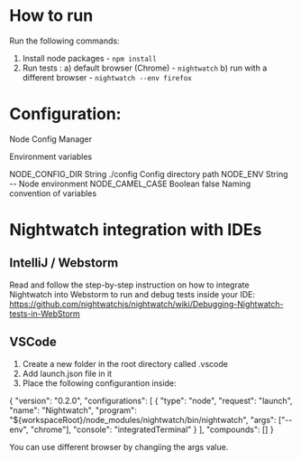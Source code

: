 # How to run

Run the following commands:

1.  Install node packages - `npm install`
2.  Run tests :
    a) default browser (Chrome) - `nightwatch`
    b) run with a different browser - `nightwatch --env firefox`

# Configuration:

Node Config Manager

Environment variables

NODE_CONFIG_DIR String ./config Config directory path
NODE_ENV String -- Node environment
NODE_CAMEL_CASE Boolean false Naming convention of variables

# Nightwatch integration with IDEs

## IntelliJ / Webstorm

Read and follow the step-by-step instruction on how to integrate Nightwatch into Webstorm to run and debug tests inside your IDE:
https://github.com/nightwatchjs/nightwatch/wiki/Debugging-Nightwatch-tests-in-WebStorm

## VSCode

1.  Create a new folder in the root directory called .vscode
2.  Add launch.json file in it
3.  Place the following configurantion inside:

{
"version": "0.2.0",
"configurations": [
{
"type": "node",
"request": "launch",
"name": "Nightwatch",
"program": "${workspaceRoot}/node_modules/nightwatch/bin/nightwatch",
"args": ["--env", "chrome"],
"console": "integratedTerminal"
}
],
"compounds": []
}

You can use different browser by changiing the args value.
